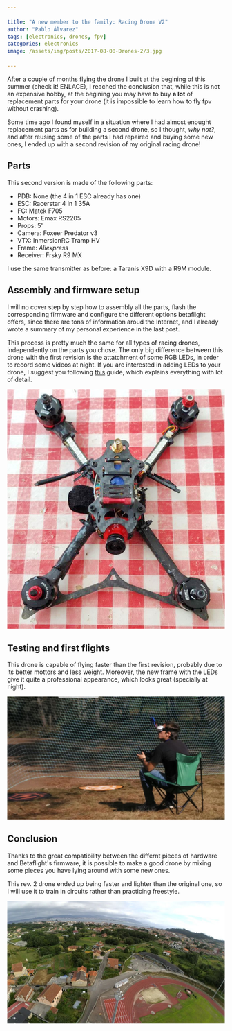 ```yaml
---

title: "A new member to the family: Racing Drone V2"
author: "Pablo Álvarez"
tags: [electronics, drones, fpv]
categories: electronics
image: /assets/img/posts/2017-08-08-Drones-2/3.jpg

---
```


After a couple of months flying the drone I built at the begining of this summer (check it! ENLACE), I reached the conclusion that, while this is not an expensive hobby, at the begining you may have to buy **a lot** of replacement parts for your drone (it is impossible to learn how to fly fpv without crashing).

Some time ago I found myself in a situation where I had almost enought replacement parts as for building a second drone, so I thought, *why not?*, and after reusing some of the parts I had repaired and buying some new ones, I ended up with a second revision of my original racing drone!


## Parts

This second version is made of the following parts:

- PDB: None (the 4 in 1 ESC already has one)
- ESC: Racerstar 4 in 1 35A
- FC: Matek F705
- Motors: Emax RS2205
- Props: 5'
- Camera: Foxeer Predator v3
- VTX: InmersionRC Tramp HV
- Frame: *Aliexpress*
- Receiver: Frsky R9 MX

I use the same transmitter as before: a Taranis X9D with a R9M module.

## Assembly and firmware setup

I will no cover step by step how to assembly all the parts, flash the corresponding firmware and configure the different options betaflight offers, since there are tons of information aroud the Internet, and I already wrote a summary of my personal experience in the last post.

This process is pretty much the same for all types of racing drones, independently on the parts you chose. The only big difference between this drone with the first revision is the attatchment of some RGB LEDs, in order to record some videos at night. If you are interested in adding LEDs to your drone, I suggest you following [this](https://oscarliang.com/setup-led-betaflight/) guide, which explains everything with lot of detail.

![Parts](../assets/img/posts/2017-08-08-Drones-2/4.jpg)


## Testing and first flights

This drone is capable of flying faster than the first revision, probably due to its better mottors and less weight. Moreover, the new frame with the LEDs give it quite a professional appearance, which looks great (specially at night).

![Flying](../assets/img/posts/2017-08-08-Drones-2/1.jpg)

## Conclusion

Thanks to the great compatibility between the differnt pieces of hardware and Betaflight's firmware, it is possible to make a good drone by mixing some pieces you have lying around with some new ones. 

This rev. 2 drone ended up being faster and lighter than the original one, so I will use it to train in circuits rather than practicing freestyle.

![Conclusion](../assets/img/posts/2017-08-08-Drones-2/2.jpg)
